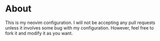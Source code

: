 About
=====
This is my neovim configuration. I will not be accepting any pull requests unless it involves some bug with my configuration. However, feel free to fork it and modify it as you want.
